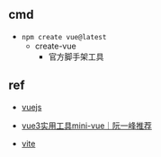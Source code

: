 

## cmd
+ `npm create vue@latest`
    + create-vue
        + 官方脚手架工具





## ref
+ [vuejs](https://cn.vuejs.org/guide/introduction.html)
+ [vue3实用工具mini-vue｜阮一峰推荐](https://zhuanlan.zhihu.com/p/404116228)

+ [vite](https://cn.vitejs.dev/guide/)